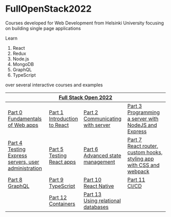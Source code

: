 # FullOpenStack2022
Courses developed for Web Development from Helsinki University focusing on building single page applications

Learn 
1. React 
2. Redux 
3. Node.js 
4. MongoDB 
5. GraphQL
6. TypeScript

over several interactive courses and examples



<table class="tg">
<thead>
  <tr>
    <th class="tg-c3ow" colspan="4"><a href="https://fullstackopen.com/en/">Full Stack Open 2022</th>
  </tr>
</thead>
<tbody>
  <tr>
    <td class="tg-0pky"><a href="https://fullstackopen.com/en/part0">Part 0</a><br><a href="FullOpenStack2022/Part 1/">Fundamentals of Web apps</a></td>
    <td class="tg-0pky"><a href="https://fullstackopen.com/en/part1">Part 1</a><br><a href="https://fullstackopen.com/en/part0">Introduction to React</td>
    <td class="tg-0pky"><a href="https://fullstackopen.com/en/part2">Part 2</a><br><a href="https://fullstackopen.com/en/part0">Communicating with server</td>
    <td class="tg-0pky"><a href="https://fullstackopen.com/en/part3">Part 3</a><br><a href="https://fullstackopen.com/en/part0">Programming a server with NodeJS and Express</td>
  </tr>
  <tr>
    <td class="tg-0pky"><a href="https://fullstackopen.com/en/part4">Part 4</a><br><a href="https://fullstackopen.com/en/part0">Testing Express servers, user administration</td>
    <td class="tg-0pky"><a href="https://fullstackopen.com/en/part5">Part 5</a><br><a href="https://fullstackopen.com/en/part0">Testing React apps</td>
    <td class="tg-0pky"><a href="https://fullstackopen.com/en/part6">Part 6</a><br><a href="https://fullstackopen.com/en/part0">Advanced state management</td>
    <td class="tg-0pky"><a href="https://fullstackopen.com/en/part7">Part 7</a><br><a href="https://fullstackopen.com/en/part0">React router, custom hooks, styling app with CSS and webpack</td>
  </tr>
  <tr>
    <td class="tg-0pky"><a href="https://fullstackopen.com/en/part8">Part 8</a><br><a href="https://fullstackopen.com/en/part0">GraphQL</td>
    <td class="tg-0pky"><a href="https://fullstackopen.com/en/part9">Part 9</a><br><a href="https://fullstackopen.com/en/part0">TypeScript</td>
    <td class="tg-0pky"><a href="https://fullstackopen.com/en/part10">Part 10</a><br><a href="https://fullstackopen.com/en/part0">React Native</td>
    <td class="tg-0pky"><a href="https://fullstackopen.com/en/part11">Part 11</a><br><a href="https://fullstackopen.com/en/part0">CI/CD</td>
  </tr>
  <tr>
    <td class="tg-0pky"></td>
    <td class="tg-0pky"><a href="https://fullstackopen.com/en/part12">Part 12</a><br><a href="https://fullstackopen.com/en/part0">Containers</td>
    <td class="tg-0pky"><a href="https://fullstackopen.com/en/part13">Part 13</a><br><a href="https://fullstackopen.com/en/part0">Using relational databases</td>
    <td class="tg-0pky"></td>
  </tr>
</tbody>
</table>

